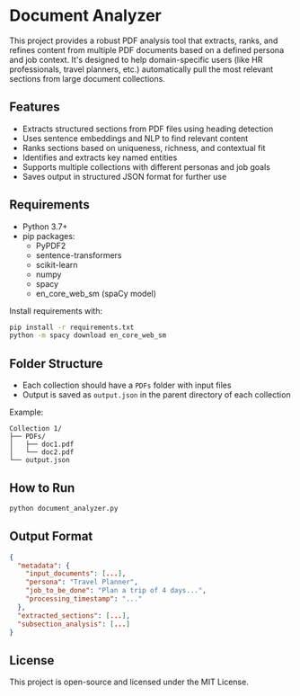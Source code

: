 # Document Analyzer

This project provides a robust PDF analysis tool that extracts, ranks, and refines content from multiple PDF documents based on a defined persona and job context. It's designed to help domain-specific users (like HR professionals, travel planners, etc.) automatically pull the most relevant sections from large document collections.

## Features

- Extracts structured sections from PDF files using heading detection
- Uses sentence embeddings and NLP to find relevant content
- Ranks sections based on uniqueness, richness, and contextual fit
- Identifies and extracts key named entities
- Supports multiple collections with different personas and job goals
- Saves output in structured JSON format for further use

## Requirements

- Python 3.7+
- pip packages:
  - PyPDF2
  - sentence-transformers
  - scikit-learn
  - numpy
  - spacy
  - en_core_web_sm (spaCy model)

Install requirements with:

```bash
pip install -r requirements.txt
python -m spacy download en_core_web_sm
```

## Folder Structure

- Each collection should have a `PDFs` folder with input files
- Output is saved as `output.json` in the parent directory of each collection

Example:
```
Collection 1/
├── PDFs/
│   ├── doc1.pdf
│   └── doc2.pdf
└── output.json
```

## How to Run

```bash
python document_analyzer.py
```

## Output Format

```json
{
  "metadata": {
    "input_documents": [...],
    "persona": "Travel Planner",
    "job_to_be_done": "Plan a trip of 4 days...",
    "processing_timestamp": "..."
  },
  "extracted_sections": [...],
  "subsection_analysis": [...]
}
```

## License

This project is open-source and licensed under the MIT License.